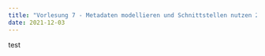 ```yaml
---
title: "Vorlesung 7 - Metadaten modellieren und Schnittstellen nutzen 2/2"
date: 2021-12-03
---
```


test
